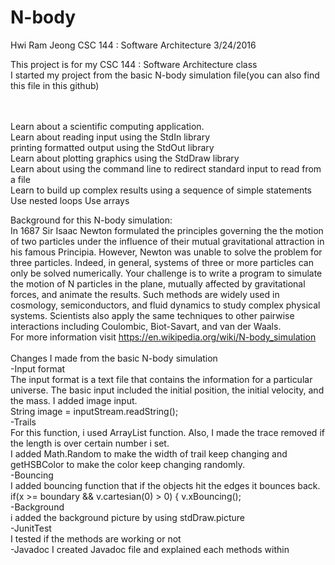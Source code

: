 # N-body

Hwi Ram Jeong
CSC 144 : Software Architecture
3/24/2016

This project is for my CSC 144 : Software Architecture class<br>
I started my project from the basic N-body simulation file(you can also find this file in this github)<br>

<br>
<br> Learn about a scientific computing application.<br>
Learn about reading input using the StdIn library<br> printing formatted output using the StdOut library<br> Learn about plotting graphics using the StdDraw library<br> Learn about using the command line to redirect standard input to read from a file<br> Learn to build up complex results using a sequence of simple statements Use nested loops Use arrays<br>

Background for this N-body simulation:<br> In 1687 Sir Isaac Newton formulated the principles governing the the motion of two particles under the influence of their mutual gravitational attraction in his famous Principia. However, Newton was unable to solve the problem for three particles. Indeed, in general, systems of three or more particles can only be solved numerically. Your challenge is to write a program to simulate the motion of N particles in the plane, mutually affected by gravitational forces, and animate the results. Such methods are widely used in cosmology, semiconductors, and fluid dynamics to study complex physical systems. Scientists also apply the same techniques to other pairwise interactions including Coulombic, Biot-Savart, and van der Waals.
<br>For more information visit https://en.wikipedia.org/wiki/N-body_simulation  <br> <br>
Changes I made from the basic N-body simulation<br>
-Input format <br>
The input format is a text file that contains the information for a particular universe. 
The basic input included the initial position, the initial velocity, and the mass.
I added image input. <br> String image = inputStream.readString();<br>
-Trails<br>
For this function, i used ArrayList function. Also, I made the trace removed if the length is over certain number i set.<br>
I added Math.Random to make the width of trail keep changing and getHSBColor to make the color keep changing randomly. <br>
-Bouncing <br>
I added bouncing function that if the objects hit the edges it bounces back. <br> if(x >= boundary  && v.cartesian(0) > 0) {
            v.xBouncing(); <br>
-Background <br>
i added the background picture by using stdDraw.picture <br>
-JunitTest<br>
I tested if the methods are working or not<br>
-Javadoc
I created Javadoc file and explained each methods within

